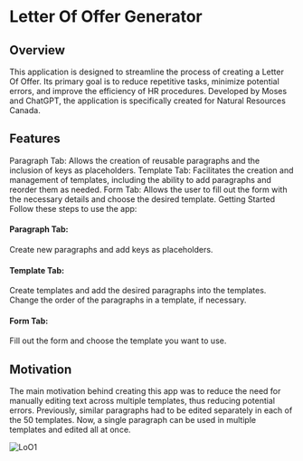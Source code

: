 # Letter Of Offer Generator

## Overview
This application is designed to streamline the process of creating a Letter Of Offer. Its primary goal is to reduce repetitive tasks, minimize potential errors, and improve the efficiency of HR procedures. Developed by Moses and ChatGPT, the application is specifically created for Natural Resources Canada.

## Features
Paragraph Tab: Allows the creation of reusable paragraphs and the inclusion of keys as placeholders.
Template Tab: Facilitates the creation and management of templates, including the ability to add paragraphs and reorder them as needed.
Form Tab: Allows the user to fill out the form with the necessary details and choose the desired template.
Getting Started
Follow these steps to use the app:

#### Paragraph Tab:
Create new paragraphs and add keys as placeholders.
#### Template Tab:
Create templates and add the desired paragraphs into the templates.<br>
Change the order of the paragraphs in a template, if necessary.
#### Form Tab:
Fill out the form and choose the template you want to use.

## Motivation
The main motivation behind creating this app was to reduce the need for manually editing text across multiple templates, thus reducing potential errors. Previously, similar paragraphs had to be edited separately in each of the 50 templates. Now, a single paragraph can be used in multiple templates and edited all at once.

![LoO1](https://github.com/mousaormoses/LetterOfOffer-2/assets/56335425/562e8b47-6e5e-4afa-b5c6-69a78b6a45e2)
